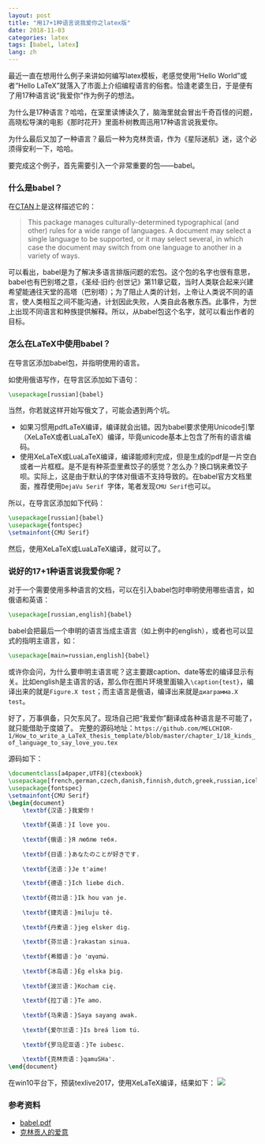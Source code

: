 ```yaml
---
layout: post
title: "用17+1种语言说我爱你之latex版"
date: 2018-11-03
categories: latex
tags: [babel, latex]
lang: zh
---
```


最近一直在想用什么例子来讲如何编写latex模板，老感觉使用“Hello World”或者“Hello LaTeX”就落入了市面上介绍编程语言的俗套。恰逢老婆生日，于是便有了用17种语言说“我爱你”作为例子的想法。

为什么是17种语言？哈哈，在室里读博读久了，脑海里就会冒出千奇百怪的问题，高晓松导演的电影《那时花开》里面朴树教周迅用17种语言说我爱你。

为什么最后又加了一种语言？最后一种为克林贡语，作为《星际迷航》迷，这个必须得安利一下，哈哈。

<!--more-->

要完成这个例子，首先需要引入一个非常重要的包——babel。

### 什么是babel？

在[CTAN](https://www.ctan.org/pkg/babel)上是这样描述它的：

> This package manages culturally-determined typographical (and other) rules for a wide range of languages. A document may select a single language to be supported, or it may select several, in which case the document may switch from one language to another in a variety of ways.

可以看出，babel是为了解决多语言排版问题的宏包。这个包的名字也很有意思，babel也有巴别塔之意，《圣经·旧约·创世记》第11章记载，当时人类联合起来兴建希望能通往天堂的高塔（巴别塔）；为了阻止人类的计划，上帝让人类说不同的语言，使人类相互之间不能沟通，计划因此失败，人类自此各散东西。此事件，为世上出现不同语言和种族提供解释。所以，从babel包这个名字，就可以看出作者的目标。

### 怎么在LaTeX中使用babel？

在导言区添加babel包，并指明使用的语言。

如使用俄语写作，在导言区添加如下语句：
```latex
\usepackage[russian]{babel}
```

当然，你若就这样开始写俄文了，可能会遇到两个坑。

- 如果习惯用pdfLaTeX编译，编译就会出错。因为babel要求使用Unicode引擎（XeLaTeX或者LuaLaTeX）编译，毕竟unicode基本上包含了所有的语言编码。
- 使用XeLaTeX或LuaLaTeX编译，编译能顺利完成，但是生成的pdf是一片空白或者一片框框。是不是有种茶壶里煮饺子的感觉？怎么办？换口锅来煮饺子呗。实际上，这是由于默认的字体对俄语不支持导致的。在babel官方文档里面，推荐使用```DejaVu Serif
```字体，笔者发现```CMU Serif```也可以。

所以，在导言区添加如下代码：
```latex
\usepackage[russian]{babel}
\usepackage{fontspec}
\setmainfont{CMU Serif}
```
然后，使用XeLaTeX或LuaLaTeX编译，就可以了。

### 说好的17+1种语言说我爱你呢？
对于一个需要使用多种语言的文档，可以在引入babel包时申明使用哪些语言，如俄语和英语：
```latex
\usepackage[russian,english]{babel}
```
babel会把最后一个申明的语言当成主语言（如上例中的english），或者也可以显式的指明主语言，如：
```latex
\usepackage[main=russian,english]{babel}
```
或许你会问，为什么要申明主语言呢？这主要跟caption、date等宏的编译显示有关。比如english是主语言的话，那么你在图片环境里面输入```\caption{test}```，编译出来的就是```Figure.X test```；而主语言是俄语，编译出来就是```диаграмма.X test```。

好了，万事俱备，只欠东风了。现场自己把“我爱你”翻译成各种语言是不可能了，就只能借助于度娘了。
完整的源码地址：```https://github.com/MELCHIOR-1/How_to_write_a_LaTeX_thesis_template/blob/master/chapter_1/18_kinds_of_language_to_say_love_you.tex```

源码如下：
```latex
\documentclass[a4paper,UTF8]{ctexbook}
\usepackage[french,german,czech,danish,finnish,dutch,greek,russian,icelandic,irish,latin,japanese,malay,polish,romanian,english]{babel}
\usepackage{fontspec}
\setmainfont{CMU Serif}
\begin{document}
	\textbf{汉语：}我爱你！
	
	\textbf{英语：}I love you.
	
	\textbf{俄语：}Я люблю тебя. 	
	
	\textbf{日语：}あなたのことが好きです.
	
	\textbf{法语：}Je t'aime!

	\textbf{德语：}Ich liebe dich.
	
	\textbf{荷兰语：}Ik hou van je.
	
	\textbf{捷克语：}miluju tě.
	
	\textbf{丹麦语：}jeg elsker dig.
	
	\textbf{芬兰语：}rakastan sinua.
	
	\textbf{希腊语：}σ 'αγαπώ.
	
	\textbf{冰岛语：}Ég elska þig.
	
	\textbf{波兰语：}Kocham cię.
	
	\textbf{拉丁语：}Te amo.
	
	\textbf{马来语：}Saya sayang awak.
		
	\textbf{爱尔兰语：}Is breá liom tú.
	
	\textbf{罗马尼亚语：}Te iubesc.
	
	\textbf{克林贡语：}qamuSHa'.
\end{document}
```

在win10平台下，预装texlive2017，使用XeLaTeX编译，结果如下：
![](http://github.com/MELCHIOR-1/melchior-1.github.io/raw/master/images/18language.png)

### 参考资料
- [babel.pdf](ftp://ftp.dante.de/tex-archive/language/babel/base/babel.pdf)
- [克林贡人的爱意](https://www.douban.com/group/topic/52907756/)